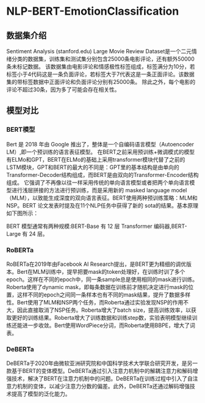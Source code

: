 # NLP-BERT-EmotionClassification

## 数据集介绍

Sentiment Analysis (stanford.edu)  Large Movie Review Dataset是一个二元情绪分类的数据集，训练集和测试集分别包含25000条电影评论，还有额外50000条未标记数据。
该数据集由电影评论和情感极性标签组成，标签满分为10分，若标签小于4代码这是一条负面评论，若标签大于7代表这是一条正面评论。该数据集的带标签数据中正面评论和负面评论分别有25000条。
除此之外，每个电影的评论不超过30条，因为多了可能会存在相关性。

## 模型对比

### BERT模型

Bert 是 2018 年由 Google 推出了，整体是一个自编码语言模型（Autoencoder LM）,即一个预训练的语言表征模型。
在BERT之前采用预训练+微调模式的模型有ELMo和GPT，BERT在ELMo的基础上采用transformer模块代替了之前的LSTM模块，GPT和BERT的最大的不同是：GPT里的基本结构是由单向的Transformer-Decoder结构组成，而BERT是由双向的Transformer-Encoder结构组成。
它强调了不再像以往一样采用传统的单向语言模型或者把两个单向语言模型进行浅层拼接的方法进行预训练，而是采用新的 masked language model（MLM），以致能生成深度的双向语言表征。BERT使用两种预训练策略：MLM和NSP。BERT 论文发表时提及在11个NLP任务中获得了新的 sota的结果。基本原理如下图所示：
 
BERT 模型通常有两种规模:BERT-Base 有 12 层 Transformer 编码器,BERT-Large 有 24 层。

### RoBERTa

RoBERTa在2019年由Facebook AI Research提出，是BERT更为精细的调优版本。Bert在MLM训练中，提早把要mask的token处理好，在训练时训了多个epoch。这样在不同的epoch中，同一条sample总是使用相同的mask进行训练。Roberta使用了dynamic mask，即每条数据在训练前才随机决定进行mask的位置，这样不同的epoch之间同一条样本也有不同的mask结果，提升了数据多样性。Bert使用了MLM和NSP两个任务，而Roberta通过实验发现NSP的作用不大，因此直接取消了NSP任务。Roberta增大了batch size，提高训练效率，以获取更好的训练结果。Roberta增大了训练数据和训练step数，实验表明模型继续训练还能进一步收敛。Bert使用WordPiece分词，而Roberta使用BBPE，增大了词表。

### DeBERTa

DeBERTa于2020年由微软亚洲研究院和中国科学技术大学联合研究开发，是另一款基于BERT的变体模型。DeBERTa通过引入注意力机制中的解耦注意力和解码增强技术，解决了BERT在注意力机制中的问题。DeBERTa在训练过程中引入了自注意力机制的变体，以减少注意力分数的偏差。此外，DeBERTa还通过解码增强技术提高了模型的泛化能力。
